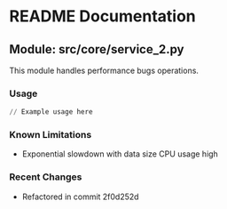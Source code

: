 # README Documentation

## Module: src/core/service_2.py

This module handles performance bugs operations.

### Usage

```python
// Example usage here
```

### Known Limitations

- Exponential slowdown with data size CPU usage high

### Recent Changes

- Refactored in commit 2f0d252d
